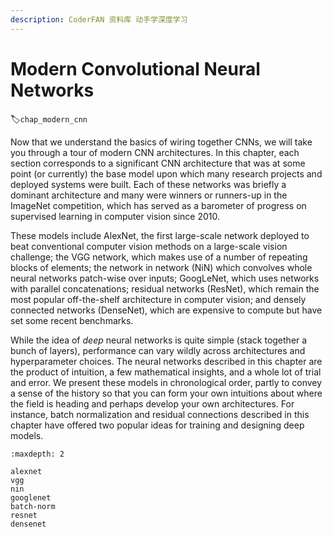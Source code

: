 ```yaml
---
description: CoderFAN 资料库 动手学深度学习
---
```


# Modern Convolutional Neural Networks
:label:`chap_modern_cnn`

Now that we understand the basics of wiring together CNNs, 
we will take you through a tour of modern CNN architectures.
In this chapter, each section corresponds 
to a significant CNN architecture that was 
at some point (or currently) the base model
upon which many research projects and deployed systems were built.
Each of these networks was briefly a dominant architecture 
and many were winners or runners-up in the ImageNet competition,
which has served as a barometer of progress
on supervised learning in computer vision since 2010.

These models include AlexNet, the first large-scale network deployed 
to beat conventional computer vision methods on a large-scale vision challenge;
the VGG network, which makes use of a number of repeating blocks of elements; the network in network (NiN) which convolves 
whole neural networks patch-wise over inputs; 
GoogLeNet, which uses networks with parallel concatenations;
residual networks (ResNet), which remain the most popular 
off-the-shelf architecture in computer vision;
and densely connected networks (DenseNet), 
which are expensive to compute but have set some recent benchmarks.

While the idea of *deep* neural networks is quite simple
(stack together a bunch of layers),
performance can vary wildly across architectures and hyperparameter choices.
The neural networks described in this chapter
are the product of intuition, a few mathematical insights,
and a whole lot of trial and error. 
We present these models in chronological order,
partly to convey a sense of the history
so that you can form your own intuitions 
about where the field is heading 
and perhaps develop your own architectures.
For instance,
batch normalization and residual connections described in this chapter have offered two popular ideas for training and designing deep models.

```toc
:maxdepth: 2

alexnet
vgg
nin
googlenet
batch-norm
resnet
densenet
```

